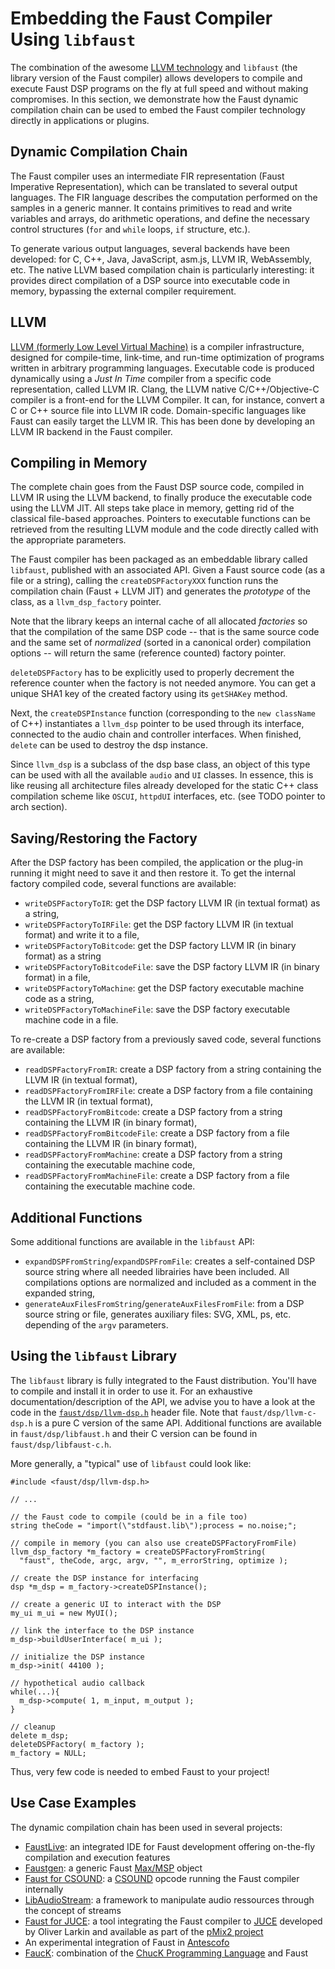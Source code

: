 # Embedding the Faust Compiler Using `libfaust`

<!-- TODO: this section could be further developed and better documented -->

The combination of the awesome [LLVM technology](https://llvm.org/) and 
`libfaust` (the library version of the Faust compiler) allows developers to
compile and execute Faust DSP programs on the fly at full speed and without
making compromises. In this section, we demonstrate how the Faust dynamic 
compilation chain can be used to embed the Faust compiler technology directly 
in applications or plugins.

## Dynamic Compilation Chain

The Faust compiler uses an intermediate FIR representation (Faust Imperative 
Representation), which can be translated to several output languages. The FIR 
language describes the computation performed on the samples in a generic 
manner. It contains primitives to read and write variables and arrays, do 
arithmetic operations, and define the necessary control structures (`for` and 
`while` loops, `if` structure, etc.). 

To generate various output languages, several backends have been developed: 
for C, C++, Java, JavaScript, asm.js, LLVM IR, WebAssembly, etc. The native
LLVM based compilation chain is particularly interesting: it provides direct 
compilation of a DSP source into executable code in memory, bypassing the 
external compiler requirement.

## LLVM

[LLVM (formerly Low Level Virtual Machine)](https://llvm.org/) is a compiler 
infrastructure, designed for compile-time, link-time, and run-time optimization 
of programs written in arbitrary programming languages. Executable code is 
produced dynamically using a *Just In Time* compiler from a specific code 
representation, called LLVM IR. Clang, the LLVM native C/C++/Objective-C 
compiler is a front-end for the LLVM Compiler. It can, for instance, convert a 
C or C++ source file into LLVM IR code. Domain-specific languages like Faust 
can easily target the LLVM IR. This has been done by developing an LLVM IR 
backend in the Faust compiler.

## Compiling in Memory

The complete chain goes from the Faust DSP source code, compiled in LLVM IR 
using the LLVM backend, to finally produce the executable code using the LLVM 
JIT. All steps take place in memory, getting rid of the classical file-based 
approaches. Pointers to executable functions can be retrieved from the 
resulting LLVM module and the code directly called with the appropriate 
parameters.

The Faust compiler has been packaged as an embeddable library called `libfaust`, 
published with an associated API. Given a Faust source code (as a file or a 
string), calling the `createDSPFactoryXXX` function runs the compilation chain 
(Faust + LLVM JIT) and generates the *prototype* of the class, as a 
`llvm_dsp_factory` pointer.

Note that the library keeps an internal cache of all allocated *factories* so 
that the compilation of the same DSP code -- that is the same source code and 
the same set of *normalized* (sorted in a canonical order) compilation options
-- will return the same (reference counted) factory pointer. 

`deleteDSPFactory` has to be explicitly used to properly decrement the reference 
counter when the factory is not needed anymore. You can get a unique SHA1 key 
of the created factory using its `getSHAKey` method.

Next, the `createDSPInstance` function (corresponding to the `new className` of 
C++) instantiates a `llvm_dsp` pointer to be used through its interface, 
connected to the audio chain and controller interfaces. When finished, 
`delete` can be used to destroy the dsp instance.

Since `llvm_dsp` is a subclass of the dsp base class, an object of this type 
can be used with all the available `audio` and `UI` classes. In essence, this
is like reusing all architecture files already developed for the static C++ 
class compilation scheme like `OSCUI`, `httpdUI` interfaces, etc. (see TODO 
pointer to arch section).

<!-- TODO: we need an example here -->

## Saving/Restoring the Factory

After the DSP factory has been compiled, the application or the plug-in running 
it might need to save it and then restore it. To get the internal factory 
compiled code, several functions are available:

* `writeDSPFactoryToIR`: get the DSP factory LLVM IR (in textual format) as a 
string, 
* `writeDSPFactoryToIRFile`: get the DSP factory LLVM IR (in textual 
format) and write it to a file,
* `writeDSPFactoryToBitcode`: get the DSP factory LLVM IR (in binary format) 
as a string 
* `writeDSPFactoryToBitcodeFile`: save the DSP factory LLVM IR (in binary 
format) in a file,
* `writeDSPFactoryToMachine`: get the DSP factory executable machine code as a 
string,
* `writeDSPFactoryToMachineFile`: save the DSP factory executable machine code 
in a file.

To re-create a DSP factory from a previously saved code, several functions are 
available:

* `readDSPFactoryFromIR`: create a DSP factory from a string containing the 
LLVM IR (in textual format), 
* `readDSPFactoryFromIRFile`: create a DSP factory from a file containing the 
LLVM IR (in textual format),
* `readDSPFactoryFromBitcode`: create a DSP factory from a string containing 
the LLVM IR (in binary format), 
* `readDSPFactoryFromBitcodeFile`: create a DSP factory from a file containing 
the LLVM IR (in binary format),
* `readDSPFactoryFromMachine`: create a DSP factory from a string containing 
the executable machine code,
* `readDSPFactoryFromMachineFile`: create a DSP factory from a file containing 
the executable machine code.

## Additional Functions

Some additional functions are available in the `libfaust` API:

* `expandDSPFromString`/`expandDSPFromFile`: creates a self-contained DSP 
source string where all needed librairies have been included. All compilations 
options are normalized and included as a comment in the expanded string,
* `generateAuxFilesFromString`/`generateAuxFilesFromFile`: from a DSP source 
string or file, generates auxiliary files: SVG, XML, ps, etc. depending of the 
`argv` parameters.

## Using the `libfaust` Library

The `libfaust` library is fully integrated to the Faust distribution. You'll 
have to compile and install it in order to use it. For an exhaustive 
documentation/description of the API, we advise you to have a look at the code 
in the [`faust/dsp/llvm-dsp.h`](https://github.com/grame-cncm/faust/blob/master/architecture/faust/dsp/llvm-dsp.h)
header file. Note that `faust/dsp/llvm-c-dsp.h` is a pure C version of the same
API. Additional functions are available in `faust/dsp/libfaust.h` and their C
version can be found in `faust/dsp/libfaust-c.h`.

More generally, a "typical" use of `libfaust` could look like:

```
#include <faust/dsp/llvm-dsp.h>

// ...

// the Faust code to compile (could be in a file too)
string theCode = "import(\"stdfaust.lib\");process = no.noise;";

// compile in memory (you can also use createDSPFactoryFromFile)
llvm_dsp_factory *m_factory = createDSPFactoryFromString( 
  "faust", theCode, argc, argv, "", m_errorString, optimize );

// create the DSP instance for interfacing
dsp *m_dsp = m_factory->createDSPInstance();

// create a generic UI to interact with the DSP
my_ui m_ui = new MyUI();

// link the interface to the DSP instance
m_dsp->buildUserInterface( m_ui );

// initialize the DSP instance
m_dsp->init( 44100 );

// hypothetical audio callback
while(...){
  m_dsp->compute( 1, m_input, m_output );
}

// cleanup
delete m_dsp;
deleteDSPFactory( m_factory );
m_factory = NULL;
```

Thus, very few code is needed to embed Faust to your project!

## Use Case Examples

The dynamic compilation chain has been used in several projects:

* [FaustLive](https://github.com/grame-cncm/faustlive): an integrated IDE for
  Faust development offering on-the-fly compilation and execution features
* [Faustgen](TODO): a generic Faust 
[Max/MSP](https://cycling74.com/products/max/) object
* [Faust for CSOUND](TODO): a [CSOUND](https://csound.com/) opcode running the 
Faust compiler internally
* [LibAudioStream](TODO): a framework to manipulate audio ressources through 
the concept of streams
* [Faust for JUCE](https://github.com/olilarkin/juce_faustllvm): a tool
integrating the Faust compiler to [JUCE](https://juce.com/) developed by
Oliver Larkin and available as part of the
[pMix2 project](https://github.com/olilarkin/pMix2)
* An experimental integration of Faust in 
[Antescofo](http://forumnet.ircam.fr/product/antescofo-en/)
* [FaucK](https://ccrma.stanford.edu/~rmichon/fauck/): combination of the
[ChucK Programming Language](http://chuck.cs.princeton.edu/) and Faust 
